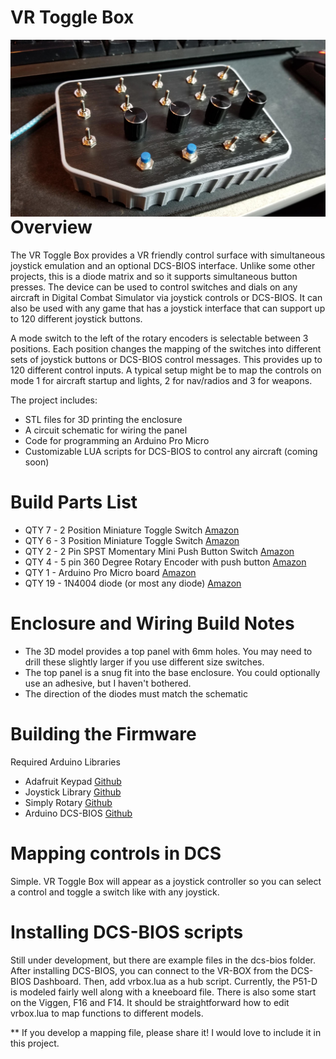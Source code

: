 # VR Toggle Box

<img align="left" src=images/front.jpg>

# Overview

The VR Toggle Box provides a VR friendly control surface with simultaneous joystick emulation and an optional DCS-BIOS interface. Unlike some other projects, this is a diode matrix and so it supports simultaneous button presses. The device can be used to control switches and dials on any aircraft in Digital Combat Simulator via joystick controls or DCS-BIOS. It can also be used with any game that has a joystick interface that can support up to 120 different joystick buttons.

A mode switch to the left of the rotary encoders is selectable between 3 positions. Each position changes the mapping of the switches into different sets of joystick buttons or DCS-BIOS control messages. This provides up to 120 different control inputs. A typical setup might be to map the controls on mode 1 for aircraft startup and lights, 2 for nav/radios and 3 for weapons. 
 
The project includes:

* STL files for 3D printing the enclosure
* A circuit schematic for wiring the panel
* Code for programming an Arduino Pro Micro
* Customizable LUA scripts for DCS-BIOS to control any aircraft (coming soon)

# Build Parts List 
* QTY 7 - 2 Position Miniature Toggle Switch [Amazon](https://www.amazon.com/gp/product/B013DZB6CO/ref=ppx_yo_dt_b_asin_title_o01_s01?ie=UTF8&psc=1)
* QTY 6 - 3 Position Miniature Toggle Switch [Amazon](https://www.amazon.com/gp/product/B07RNX57ZM/ref=ppx_yo_dt_b_asin_title_o01_s00?ie=UTF8&psc=1)
* QTY 2 - 2 Pin SPST Momentary Mini Push Button Switch [Amazon](https://www.amazon.com/gp/product/B07SJ7RQL8/ref=ppx_yo_dt_b_asin_title_o01_s01?ie=UTF8&psc=1)
* QTY 4 - 5 pin 360 Degree Rotary Encoder with push button [Amazon](https://www.amazon.com/gp/product/B07DM2YMT4/ref=ppx_yo_dt_b_asin_title_o01_s01?ie=UTF8&psc=1)
* QTY 1 - Arduino Pro Micro board [Amazon](https://www.amazon.com/gp/product/B012FOV17O/ref=ppx_yo_dt_b_asin_title_o01_s01?ie=UTF8&psc=1)
* QTY 19 - 1N4004 diode (or most any diode) [Amazon](https://www.amazon.com/Poilee-1N4004-Rectifier-Electronic-Silicon/dp/B07CDCTZ8R/ref=sr_1_1_sspa?keywords=1N4004+diode&qid=1580868878&s=electronics&sr=1-1-spons&psc=1&spLa=ZW5jcnlwdGVkUXVhbGlmaWVyPUEyWVVQQlJJQ1FHTlYxJmVuY3J5cHRlZElkPUEwMTcwOTk0MzNZWThIRDNEUEFQSCZlbmNyeXB0ZWRBZElkPUEwMDA4OTYwMlc1S0pWNk9MTU8zUiZ3aWRnZXROYW1lPXNwX2F0ZiZhY3Rpb249Y2xpY2tSZWRpcmVjdCZkb05vdExvZ0NsaWNrPXRydWU=)

# Enclosure and Wiring Build Notes

* The 3D model provides a top panel with 6mm holes. You may need to drill these slightly larger if you use different size switches. 
* The top panel is a snug fit into the base enclosure. You could optionally use an adhesive, but I haven't bothered.
* The direction of the diodes must match the schematic

# Building the Firmware

Required Arduino Libraries

* Adafruit Keypad [Github](https://github.com/adafruit/Adafruit_Keypad)
* Joystick Library [Github](https://github.com/MHeironimus/ArduinoJoystickLibrary)
* Simply Rotary [Github](https://github.com/mprograms/SimpleRotary)
* Arduino DCS-BIOS [Github](https://github.com/dcs-bios/dcs-bios-arduino-library)

# Mapping controls in DCS

Simple. VR Toggle Box will appear as a joystick controller so you can select a control and toggle a switch like with any joystick.

# Installing DCS-BIOS scripts

Still under development, but there are example files in the dcs-bios folder. 
After installing DCS-BIOS, you can connect to the VR-BOX from the DCS-BIOS Dashboard. 
Then, add vrbox.lua as a hub script. Currently, the P51-D is modeled fairly well along with a kneeboard file. There is also some start on the Viggen, F16 and F14. It should be straightforward how to edit vrbox.lua to map functions to different models.

** If you develop a mapping file, please share it! I would love to include it in this project.


